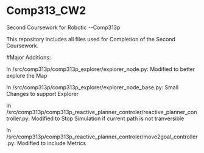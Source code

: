 # Comp313_CW2
Second Coursework for Robotic --Comp313p

This repository includes all files used for Completion of the Second Coursework.

#Major Additions:

In /src/comp313p/comp313p_explorer/explorer_node.py: Modified to better explore the Map

In /src/comp313p/comp313p_explorer/explorer_node_base.py: Small Changes to support Explorer

In /src/comp313p/comp313p_reactive_planner_controler/reactive_planner_controller.py: Modified to Stop Simulation if current path is not tranversible

In /src/comp313p/comp313p_reactive_planner_controler/move2goal_controller.py: Modified to include Metrics 

